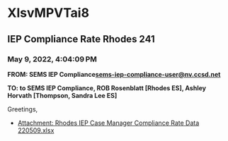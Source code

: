 # XlsvMPVTai8
## IEP Compliance Rate Rhodes 241
### May 9, 2022, 4:04:09 PM
**FROM: SEMS IEP Compliance<sems-iep-compliance-user@nv.ccsd.net>**

**TO: to SEMS IEP Compliance, ROB Rosenblatt [Rhodes ES], Ashley Horvath [Thompson, Sandra Lee ES]**


Greetings,  





* [Attachment: Rhodes IEP Case Manager Compliance Rate Data 220509.xlsx](XlsvMPVTai8-attachment-1.xlsx)
